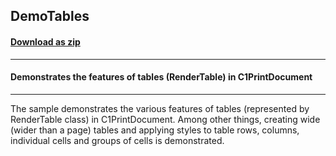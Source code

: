 ## DemoTables
#### [Download as zip](https://grapecity.github.io/DownGit/#/home?url=https://github.com/GrapeCity/ComponentOne-WinForms-Samples/tree/master/Core\PrintDocument\DemoTables)
____
#### Demonstrates the features of tables (RenderTable) in C1PrintDocument
____
The sample demonstrates the various features of tables (represented by RenderTable class) in C1PrintDocument. Among other things, creating wide (wider than a page) tables and applying styles to table rows, columns, individual cells and groups of cells is demonstrated. 